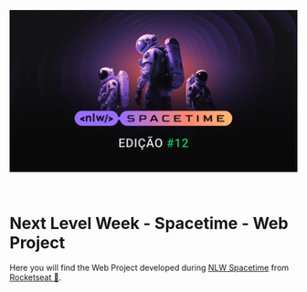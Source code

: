 <p align="center">
    <img alt="NLW Spacetime" title="NLW Spacetime" src=".github/nlw-spacetime.png" />
</p>
<br>

# Next Level Week - Spacetime - Web Project

Here you will find the Web Project developed during [NLW Spacetime](https://github.com/luizwhite/nlw-spacetime-ignite) from [Rocketseat 🚀](https://rocketseat.com.br).

